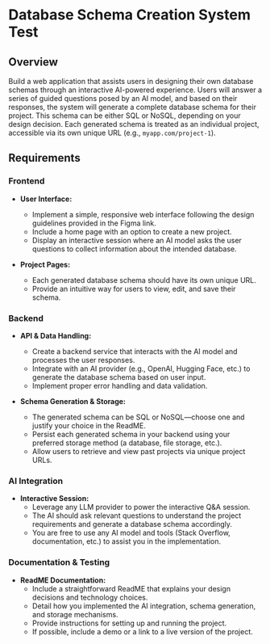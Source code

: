 # Database Schema Creation System Test

## Overview
Build a web application that assists users in designing their own database schemas through an interactive AI-powered experience. Users will answer a series of guided questions posed by an AI model, and based on their responses, the system will generate a complete database schema for their project. This schema can be either SQL or NoSQL, depending on your design decision. Each generated schema is treated as an individual project, accessible via its own unique URL (e.g., `myapp.com/project-1`).

## Requirements

### Frontend
- **User Interface:**  
  - Implement a simple, responsive web interface following the design guidelines provided in the Figma link.  
  - Include a home page with an option to create a new project.
  - Display an interactive session where an AI model asks the user questions to collect information about the intended database.

- **Project Pages:**  
  - Each generated database schema should have its own unique URL.
  - Provide an intuitive way for users to view, edit, and save their schema.

### Backend
- **API & Data Handling:**  
  - Create a backend service that interacts with the AI model and processes the user responses.
  - Integrate with an AI provider (e.g., OpenAI, Hugging Face, etc.) to generate the database schema based on user input.
  - Implement proper error handling and data validation.

- **Schema Generation & Storage:**  
  - The generated schema can be SQL or NoSQL—choose one and justify your choice in the ReadME.
  - Persist each generated schema in your backend using your preferred storage method (a database, file storage, etc.).
  - Allow users to retrieve and view past projects via unique project URLs.

### AI Integration
- **Interactive Session:**  
  - Leverage any LLM provider to power the interactive Q&A session.
  - The AI should ask relevant questions to understand the project requirements and generate a database schema accordingly.
  - You are free to use any AI model and tools (Stack Overflow, documentation, etc.) to assist you in the implementation.

### Documentation & Testing
- **ReadME Documentation:**  
  - Include a straightforward ReadME that explains your design decisions and technology choices.
  - Detail how you implemented the AI integration, schema generation, and storage mechanisms.
  - Provide instructions for setting up and running the project.
  - If possible, include a demo or a link to a live version of the project.

